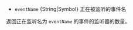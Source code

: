 <!-- YAML
added: v3.2.0
-->

* `eventName` {String|Symbol} 正在被监听的事件名

返回正在监听名为 `eventName` 的事件的监听器的数量。

